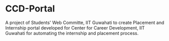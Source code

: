 # CCD-Portal
A project of Students' Web Committe, IIT Guwahati to create Placement and Internship portal developed for Center for Career Development, IIT Guwahati for automating the internship and placement process.

